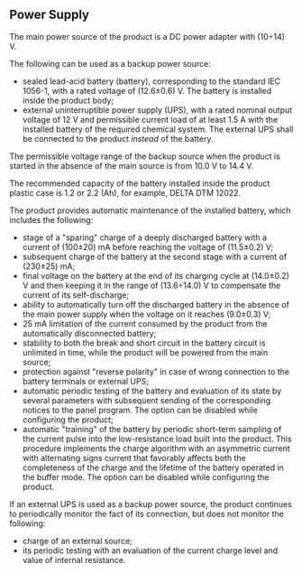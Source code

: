 ## Power Supply

The main power source of the product is a DC power adapter with (10÷14) V.

The following can be used as a backup power source:

* sealed lead-acid battery (battery), corresponding to the standard IEC 1056-1, with a rated voltage of (12.6±0.6) V. The battery is installed inside the product body;
* external uninterruptible power supply (UPS), with a rated nominal output voltage of 12 V and permissible current load of at least 1.5 A with the installed battery of the required chemical system. The external UPS shall be connected to the product _instead_ of the battery.

The permissible voltage range of the backup source when the product is started in the absence of the main source is from 10.0 V to 14.4 V.

The recommended capacity of the battery installed inside the product plastic case is 1.2 or 2.2 (Ah), for example, DELTA DTM 12022.

The product provides automatic maintenance of the installed battery, which includes the following:

* stage of a "sparing" charge of a deeply discharged battery with a current of (100±20) mA before reaching the voltage of (11.5±0.2) V;
* subsequent charge of the battery at the second stage with a current of (230±25) mA;
* final voltage on the battery at the end of its charging cycle at (14.0±0.2) V and then keeping it in the range of (13.6÷14.0) V to compensate the current of its self-discharge;
* ability to automatically turn off the discharged battery in the absence of the main power supply when the voltage on it reaches (9.0±0.3) V;
* 25 mA limitation of the current consumed by the product from the automatically disconnected battery;
* stability to both the break and short circuit in the battery circuit is unlimited in time, while the product will be powered from the main source;
* protection against "reverse polarity" in case of wrong connection to the battery terminals or external UPS;
* automatic periodic testing of the battery and evaluation of its state by several parameters with subsequent sending of the corresponding notices to the panel program. The option can be disabled while configuring the product;
* automatic "training" of the battery by periodic short-term sampling of the current pulse into the low-resistance load built into the product. This procedure implements the charge algorithm with an asymmetric current with alternating signs current that favorably affects both the completeness of the charge and the lifetime of the battery operated in the buffer mode. The option can be disabled while configuring the product.

If an external UPS is used as a backup power source, the product continues to periodically monitor the fact of its connection, but does not monitor the following:

* charge of an external source;
* its periodic testing with an evaluation of the current charge level and value of internal resistance.
